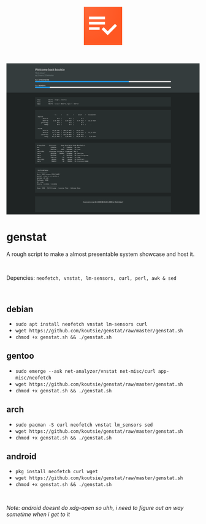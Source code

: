 <p align="center">
  <img src="https://github.com/koutsie/genstat/raw/master/Genstat.png" width="100" height="100">
</p>

<br>

![Genstat](https://github.com/koutsie/genstat/raw/master/genstat.png)

# genstat

A rough script to make a almost presentable system showcase and host it. 


</br>


Depencies: ```neofetch, vnstat, lm-sensors, curl, perl, awk & sed``` 


</br>


## debian
- `sudo apt install neofetch vnstat lm-sensors curl`
- `wget https://github.com/koutsie/genstat/raw/master/genstat.sh`
- `chmod +x genstat.sh && ./genstat.sh`

## gentoo
- `sudo emerge --ask net-analyzer/vnstat net-misc/curl app-misc/neofetch`
- `wget https://github.com/koutsie/genstat/raw/master/genstat.sh`
- `chmod +x genstat.sh && ./genstat.sh`

## arch
- `sudo pacman -S curl neofetch vnstat lm_sensors sed`
- `wget https://github.com/koutsie/genstat/raw/master/genstat.sh`
- `chmod +x genstat.sh && ./genstat.sh`

## android
- `pkg install neofetch curl wget`
- `wget https://github.com/koutsie/genstat/raw/master/genstat.sh`
- `chmod +x genstat.sh && ./genstat.sh`

<br>

*Note: android doesnt do xdg-open so uhh, i need to figure out an way sometime when i get to it*


